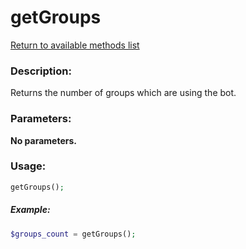# getGroups

[Return to available methods list](index.md)

### Description:

Returns the number of groups which are using the bot.

### Parameters:

**No parameters.**

### Usage:

```php
getGroups();
```

##### Example:

```php
$groups_count = getGroups();
```